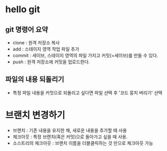 # hello git

## git 명령어 요약

- clone : 원격 저장소 복사
- add : 스테이지 영역 작업 파일 추가
- commit : 세이브, 스테이지 영역의 파일 가지고 커밋(=세이브)를 만들 수 있다.
- push : 원격 저장소에 커밋을 업로드한다.

## 파일의 내용 되돌리기
- 특정 파일 내용을 커밋으로 되돌리고 싶다면 파일 선택 후
'코드 뭉치 버리기' 선택

# 브랜치 변경하기
- 브랜치 : 기존 내용을 유지한 채, 새로운 내용을 추가할 때 사용
- 체크아웃 : 특정 브랜치(혹은 커밋)으로 돌아가고 싶을 때 사용.
- 소스트리의 체크아웃 : 브랜치 이름을 더블클릭하는 것 만으로 체크아웃 가능